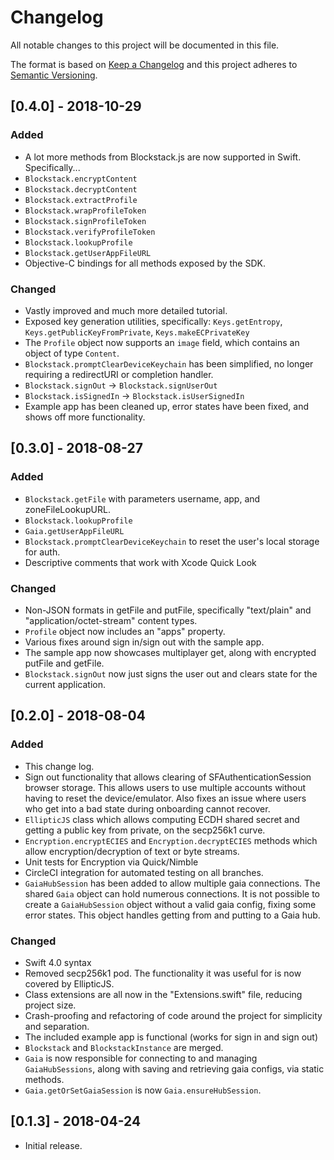 # Changelog
All notable changes to this project will be documented in this file.

The format is based on [Keep a Changelog](https://keepachangelog.com/en/1.0.0/)
and this project adheres to [Semantic Versioning](https://semver.org/spec/v2.0.0.html).

## [0.4.0] - 2018-10-29

### Added
- A lot more methods from Blockstack.js are now supported in Swift. Specifically...
- `Blockstack.encryptContent`
- `Blockstack.decryptContent`
- `Blockstack.extractProfile`
- `Blockstack.wrapProfileToken`
- `Blockstack.signProfileToken`
- `Blockstack.verifyProfileToken`
- `Blockstack.lookupProfile`
- `Blockstack.getUserAppFileURL`
- Objective-C bindings for all methods exposed by the SDK.

### Changed
- Vastly improved and much more detailed tutorial.
- Exposed key generation utilities, specifically: `Keys.getEntropy`, `Keys.getPublicKeyFromPrivate`, `Keys.makeECPrivateKey`
- The `Profile` object now supports an `image` field, which contains an object of type `Content`.
- `Blockstack.promptClearDeviceKeychain` has been simplified, no longer requiring a redirectURI or completion handler.
- `Blockstack.signOut` -> `Blockstack.signUserOut`
- `Blockstack.isSignedIn` -> `Blockstack.isUserSignedIn`
- Example app has been cleaned up, error states have been fixed, and shows off more functionality.

## [0.3.0] - 2018-08-27

### Added
- `Blockstack.getFile` with parameters username, app, and zoneFileLookupURL.
- `Blockstack.lookupProfile`
- `Gaia.getUserAppFileURL`
- `Blockstack.promptClearDeviceKeychain` to reset the user's local storage for auth.
- Descriptive comments that work with Xcode Quick Look

### Changed
- Non-JSON formats in getFile and putFile, specifically "text/plain" and "application/octet-stream" content types.
- `Profile` object now includes an "apps" property.
- Various fixes around sign in/sign out with the sample app.
- The sample app now showcases multiplayer get, along with encrypted putFile and getFile.
- `Blockstack.signOut` now just signs the user out and clears state for the current application.

## [0.2.0] - 2018-08-04

### Added
- This change log.
- Sign out functionality that allows clearing of SFAuthenticationSession browser storage. This allows users to use multiple accounts without having to reset the device/emulator. Also fixes an issue where users who get into a bad state during onboarding cannot recover.
- `EllipticJS` class which allows computing ECDH shared secret and getting a public key from private, on the secp256k1 curve.
- `Encryption.encryptECIES` and `Encryption.decryptECIES` methods which allow encryption/decryption of text or byte streams.
- Unit tests for Encryption via Quick/Nimble
- CircleCI integration for automated testing on all branches.
- `GaiaHubSession` has been added to allow multiple gaia connections. The shared `Gaia` object can hold numerous connections. It is not possible to create a `GaiaHubSession` object without a valid gaia config, fixing some error states. This object handles getting from and putting to a Gaia hub. 

### Changed
- Swift 4.0 syntax
- Removed secp256k1 pod. The functionality it was useful for is now covered by EllipticJS.
- Class extensions are all now in the "Extensions.swift" file, reducing project size.
- Crash-proofing and refactoring of code around the project for simplicity and separation.
- The included example app is functional (works for sign in and sign out)
- `Blockstack` and `BlockstackInstance` are merged.
- `Gaia` is now responsible for connecting to and managing `GaiaHubSessions`, along with saving and retrieving gaia configs, via static methods.
- `Gaia.getOrSetGaiaSession` is now `Gaia.ensureHubSession`.

## [0.1.3] - 2018-04-24
- Initial release.
